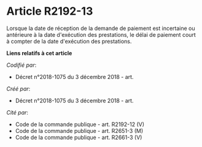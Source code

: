 # Article R2192-13

Lorsque la date de réception de la demande de paiement est incertaine ou antérieure à la date d'exécution des prestations, le
délai de paiement court à compter de la date d'exécution des prestations.

**Liens relatifs à cet article**

_Codifié par_:

  - Décret n°2018-1075 du 3 décembre 2018 - art.

_Créé par_:

  - Décret n°2018-1075 du 3 décembre 2018 - art.

_Cité par_:

  - Code de la commande publique - art. R2192-12 (V)
  - Code de la commande publique - art. R2651-3 (M)
  - Code de la commande publique - art. R2661-3 (V)
